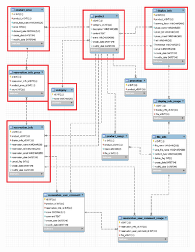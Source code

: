<img src = "https://github.com/layerdst/naverboost_ver_jpa/blob/main/reservation_ERD_5.png?raw=true">
